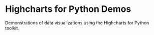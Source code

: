 # Highcharts for Python Demos
Demonstrations of data visualizations using the Highcharts for Python toolkit.
